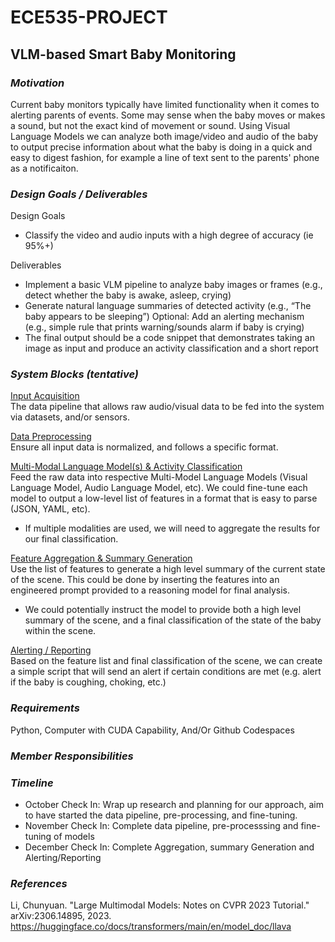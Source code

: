 # ECE535-PROJECT
## VLM-based Smart Baby Monitoring

### *Motivation*
Current baby monitors typically have limited functionality when it comes to alerting parents of events. Some may sense when the baby moves or makes a sound, but not the exact kind of movement or sound. 
Using Visual Language Models we can analyze both image/video and audio of the baby to output precise information about what the baby is doing in a quick and easy to digest fashion, for example a line 
of text sent to the parents' phone as a notificaiton. 
### *Design Goals / Deliverables*
Design Goals
* Classify the video and audio inputs with a high degree of accuracy (ie 95%+) 

Deliverables

* Implement a basic VLM pipeline to analyze baby images or frames (e.g., detect whether the baby is awake, asleep, crying)
* Generate natural language summaries of detected activity (e.g., “The baby appears to be sleeping”) Optional: Add an alerting mechanism (e.g., simple rule that prints warning/sounds alarm if baby is crying)
* The final output should be a code snippet that demonstrates taking an image as input and produce an activity classification and a short report
  
### *System Blocks (tentative)*
<ins>Input Acquisition</ins><br>
The data pipeline that allows raw audio/visual data to be fed into the system via datasets, and/or sensors.

<ins>Data Preprocessing</ins><br>
Ensure all input data is normalized, and follows a specific format.

<ins>Multi-Modal Language Model(s) & Activity Classification</ins><br>
Feed the raw data into respective Multi-Model Language Models (Visual Language Model, Audio Language Model, etc). We could fine-tune each model to output a low-level list of features in a format that is easy to parse (JSON, YAML, etc).

- If multiple modalities are used, we will need to aggregate the results for our final classification. 

<ins>Feature Aggregation & Summary Generation</ins><br>
Use the list of features to generate a high level summary of the current state of the scene. This could be done by inserting the features into an engineered prompt provided to a reasoning model for final analysis.

- We could potentially instruct the model to provide both a high level summary of the scene, and a final classification of the state of the baby within the scene.

<ins>Alerting / Reporting</ins><br>
Based on the feature list and final classification of the scene, we can create a simple script that will send an alert if certain conditions are met (e.g. alert if the baby is coughing, choking, etc.)

### *Requirements*
Python, Computer with CUDA Capability, And/Or Github Codespaces
### *Member Responsibilities*

### *Timeline*
* October Check In: Wrap up research and planning for our approach, aim to have started the data pipeline, pre-processing, and fine-tuning.
* November Check In: Complete data pipeline, pre-processsing and fine-tuning of models
* December Check In: Complete Aggregation, summary Generation and Alerting/Reporting
### *References*

Li, Chunyuan. "Large Multimodal Models: Notes on CVPR 2023 Tutorial." arXiv:2306.14895, 2023. <br>
https://huggingface.co/docs/transformers/main/en/model_doc/llava


